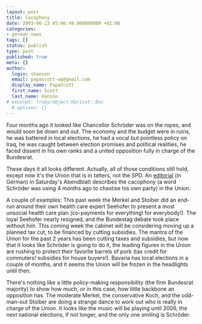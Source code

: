 ```yaml
---
layout: post
title: Cacophony
date: 2003-06-23 05:06:49.000000000 +02:00
categories:
- german news
tags: []
status: publish
type: post
published: true
meta: {}
author:
  login: shanson
  email: papascott-wp@gmail.com
  display_name: PapaScott
  first_name: Scott
  last_name: Hanson
# excerpt: !ruby/object:Hpricot::Doc
  # options: {}
---
```

<p>Four months ago it looked like Chancellor Schröder was on the ropes, and would soon be down and out. The economy and the budget were in ruins, he was battered  in local elections, he had a vocal but pointless policy on Iraq, he was caught between election promises and political realities, he faced dissent in his own ranks and a united opposition fully in charge of the Bundesrat. </p>
<p>These days it all looks different. Actually, all of those conditions still hold, except now it's the Union that is in tatters, not the SPD. An <a title="Im Chor der Union stimmt kaum noch ein Ton" href="http://www.abendblatt.de/daten/2003/06/21/178931.html">editorial</a> (in German) in Saturday's Abendblatt describes the cacophony (a word Schröder was using 4 months ago to chastise his own party) in the Union.</p>
<p>A couple of examples: This past week the Merkel and Stoiber did an end-run around their own health care expert Seehofer to present a most unsocial health care plan (co-payments for everything! for everybody!). The loyal Seehofer nearly resigned, and the Bundestag debate took place without him. This coming week the cabinet will be considering moving up a planned tax cut, to be financed by cutting subsidies. The mantra of the Union for the past 2 years has been cutting taxes and subsidies, but now that it looks like Schröder is going to do it, the leading figures in the Union are rushing to protect their favorite barrels of pork (tax credit for commuters! subsidies for house buyers!). Bavaria has local elections in a couple of months, and it seems the Union will be frozen in the headlights until then.</p>
<p>There's nothing like a little policy-making responsibility (the firm Bundesrat majority) to show how much, or in this case, how little backbone an opposition has. The moderate Merkel, the conservative Koch, and the odd-man-out Stoiber are doing a strange dance to work out who is really in charge of the Union. It looks like the music will be playing until 2006, the next national elections, if not longer, and the only one smiling is Schröder.</p>

